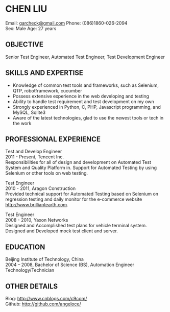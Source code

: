 # CHEN LIU
Email: garcheck@gmail.com  Phone: (086)1860-026-2094  
Sex: Male  Age: 27 years

## OBJECTIVE
Senior Test Engineer, Automated Test Engineer, Test Development Engineer

## SKILLS AND EXPERTISE
* Knowledge of common test tools and frameworks, such as Selenium, QTP, robotframework, cucumber
* Possess extensive experience in the web developing and testing 
* Ability to handle test requirement and test development on my own
* Strongly experienced in Python, C, PHP, Javascript programming, and MySQL, Sqlite3
* Aware of the latest technologies, glad to use the newest tools or tech in the work

## PROFESSIONAL EXPERIENCE
Test and Develop Engineer  
2011 - Present, Tencent Inc.   
Responsibilities for all of design and development on Automated Test System and Quality Platform in. 
Support for Automated Testing by using Selenium or other tools on web testing.

Test Engineer  
2010 - 2011, Aragon Construction  
Provided technical support for Automated Testing based on Selenium on regression testing and daily monitor
for the e-commerce website http://www.brilliantearth.com.

Test Engineer  
2008 - 2010, Yaxon Networks  
Designed and Accomplished test plans for vehicle terminal system. Designed and Developed mock test client
and server.

## EDUCATION
Beijing Institute of Technology, China  
2004 – 2008, Bachelor of Science (BS), Automation Engineer Technology/Technician

## OTHER DETAILS
Blog: http://www.cnblogs.com/c9com/  
Github: http://github.com/angeloce/  
